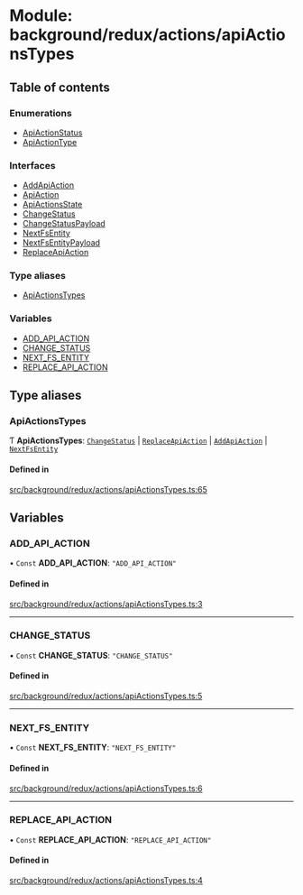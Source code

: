 # Module: background/redux/actions/apiActionsTypes

## Table of contents

### Enumerations

- [ApiActionStatus](../wiki/background.redux.actions.apiActionsTypes.ApiActionStatus)
- [ApiActionType](../wiki/background.redux.actions.apiActionsTypes.ApiActionType)

### Interfaces

- [AddApiAction](../wiki/background.redux.actions.apiActionsTypes.AddApiAction)
- [ApiAction](../wiki/background.redux.actions.apiActionsTypes.ApiAction)
- [ApiActionsState](../wiki/background.redux.actions.apiActionsTypes.ApiActionsState)
- [ChangeStatus](../wiki/background.redux.actions.apiActionsTypes.ChangeStatus)
- [ChangeStatusPayload](../wiki/background.redux.actions.apiActionsTypes.ChangeStatusPayload)
- [NextFsEntity](../wiki/background.redux.actions.apiActionsTypes.NextFsEntity)
- [NextFsEntityPayload](../wiki/background.redux.actions.apiActionsTypes.NextFsEntityPayload)
- [ReplaceApiAction](../wiki/background.redux.actions.apiActionsTypes.ReplaceApiAction)

### Type aliases

- [ApiActionsTypes](../wiki/background.redux.actions.apiActionsTypes#apiactionstypes)

### Variables

- [ADD\_API\_ACTION](../wiki/background.redux.actions.apiActionsTypes#add_api_action)
- [CHANGE\_STATUS](../wiki/background.redux.actions.apiActionsTypes#change_status)
- [NEXT\_FS\_ENTITY](../wiki/background.redux.actions.apiActionsTypes#next_fs_entity)
- [REPLACE\_API\_ACTION](../wiki/background.redux.actions.apiActionsTypes#replace_api_action)

## Type aliases

### ApiActionsTypes

Ƭ **ApiActionsTypes**: [`ChangeStatus`](../wiki/background.redux.actions.apiActionsTypes.ChangeStatus) \| [`ReplaceApiAction`](../wiki/background.redux.actions.apiActionsTypes.ReplaceApiAction) \| [`AddApiAction`](../wiki/background.redux.actions.apiActionsTypes.AddApiAction) \| [`NextFsEntity`](../wiki/background.redux.actions.apiActionsTypes.NextFsEntity)

#### Defined in

[src/background/redux/actions/apiActionsTypes.ts:65](https://github.com/ExperimentsByFileFighter/WebApp-PoC-technical-Documentation/blob/5171d3e/src/background/redux/actions/apiActionsTypes.ts#L65)

## Variables

### ADD\_API\_ACTION

• `Const` **ADD\_API\_ACTION**: ``"ADD_API_ACTION"``

#### Defined in

[src/background/redux/actions/apiActionsTypes.ts:3](https://github.com/ExperimentsByFileFighter/WebApp-PoC-technical-Documentation/blob/5171d3e/src/background/redux/actions/apiActionsTypes.ts#L3)

___

### CHANGE\_STATUS

• `Const` **CHANGE\_STATUS**: ``"CHANGE_STATUS"``

#### Defined in

[src/background/redux/actions/apiActionsTypes.ts:5](https://github.com/ExperimentsByFileFighter/WebApp-PoC-technical-Documentation/blob/5171d3e/src/background/redux/actions/apiActionsTypes.ts#L5)

___

### NEXT\_FS\_ENTITY

• `Const` **NEXT\_FS\_ENTITY**: ``"NEXT_FS_ENTITY"``

#### Defined in

[src/background/redux/actions/apiActionsTypes.ts:6](https://github.com/ExperimentsByFileFighter/WebApp-PoC-technical-Documentation/blob/5171d3e/src/background/redux/actions/apiActionsTypes.ts#L6)

___

### REPLACE\_API\_ACTION

• `Const` **REPLACE\_API\_ACTION**: ``"REPLACE_API_ACTION"``

#### Defined in

[src/background/redux/actions/apiActionsTypes.ts:4](https://github.com/ExperimentsByFileFighter/WebApp-PoC-technical-Documentation/blob/5171d3e/src/background/redux/actions/apiActionsTypes.ts#L4)
